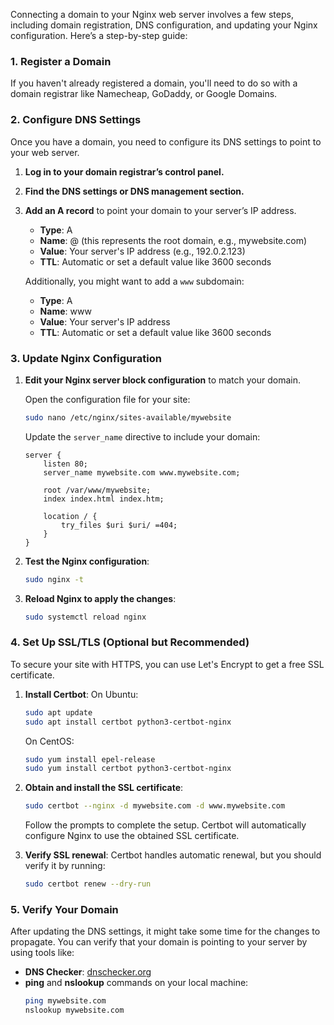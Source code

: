 Connecting a domain to your Nginx web server involves a few steps, including domain registration, DNS configuration, and updating your Nginx configuration. Here’s a step-by-step guide:

### 1. Register a Domain

If you haven't already registered a domain, you'll need to do so with a domain registrar like Namecheap, GoDaddy, or Google Domains.

### 2. Configure DNS Settings

Once you have a domain, you need to configure its DNS settings to point to your web server.

1. **Log in to your domain registrar’s control panel.**
2. **Find the DNS settings or DNS management section.**
3. **Add an A record** to point your domain to your server’s IP address.

   - **Type**: A
   - **Name**: @ (this represents the root domain, e.g., mywebsite.com)
   - **Value**: Your server's IP address (e.g., 192.0.2.123)
   - **TTL**: Automatic or set a default value like 3600 seconds

   Additionally, you might want to add a `www` subdomain:

   - **Type**: A
   - **Name**: www
   - **Value**: Your server's IP address
   - **TTL**: Automatic or set a default value like 3600 seconds

### 3. Update Nginx Configuration

1. **Edit your Nginx server block configuration** to match your domain.

   Open the configuration file for your site:
   ```bash
   sudo nano /etc/nginx/sites-available/mywebsite
   ```

   Update the `server_name` directive to include your domain:
   ```nginx
   server {
       listen 80;
       server_name mywebsite.com www.mywebsite.com;

       root /var/www/mywebsite;
       index index.html index.htm;

       location / {
           try_files $uri $uri/ =404;
       }
   }
   ```

2. **Test the Nginx configuration**:
   ```bash
   sudo nginx -t
   ```

3. **Reload Nginx to apply the changes**:
   ```bash
   sudo systemctl reload nginx
   ```

### 4. Set Up SSL/TLS (Optional but Recommended)

To secure your site with HTTPS, you can use Let's Encrypt to get a free SSL certificate.

1. **Install Certbot**:
   On Ubuntu:
   ```bash
   sudo apt update
   sudo apt install certbot python3-certbot-nginx
   ```

   On CentOS:
   ```bash
   sudo yum install epel-release
   sudo yum install certbot python3-certbot-nginx
   ```

2. **Obtain and install the SSL certificate**:
   ```bash
   sudo certbot --nginx -d mywebsite.com -d www.mywebsite.com
   ```

   Follow the prompts to complete the setup. Certbot will automatically configure Nginx to use the obtained SSL certificate.

3. **Verify SSL renewal**:
   Certbot handles automatic renewal, but you should verify it by running:
   ```bash
   sudo certbot renew --dry-run
   ```

### 5. Verify Your Domain

After updating the DNS settings, it might take some time for the changes to propagate. You can verify that your domain is pointing to your server by using tools like:

- **DNS Checker**: [dnschecker.org](https://dnschecker.org)
- **ping** and **nslookup** commands on your local machine:
  ```bash
  ping mywebsite.com
  nslookup mywebsite.com
  ```
